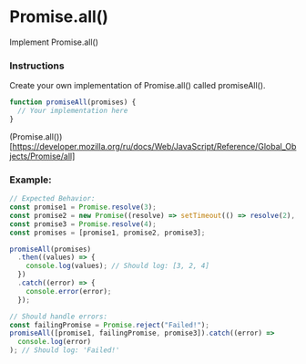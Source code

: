 # Promise.all()

Implement Promise.all()

### Instructions

Create your own implementation of Promise.all() called promiseAll().

```js
function promiseAll(promises) {
  // Your implementation here
}
```

(Promise.all())[https://developer.mozilla.org/ru/docs/Web/JavaScript/Reference/Global_Objects/Promise/all]

### Example:

```js
// Expected Behavior:
const promise1 = Promise.resolve(3);
const promise2 = new Promise((resolve) => setTimeout(() => resolve(2), 2000));
const promise3 = Promise.resolve(4);
const promises = [promise1, promise2, promise3];

promiseAll(promises)
  .then((values) => {
    console.log(values); // Should log: [3, 2, 4]
  })
  .catch((error) => {
    console.error(error);
  });

// Should handle errors:
const failingPromise = Promise.reject("Failed!");
promiseAll([promise1, failingPromise, promise3]).catch((error) =>
  console.log(error)
); // Should log: 'Failed!'
```
